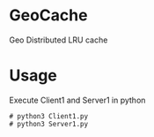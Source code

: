 # GeoCache
Geo Distributed LRU cache


# Usage
Execute Client1 and Server1 in python
```
# python3 Client1.py
# python3 Server1.py
```
